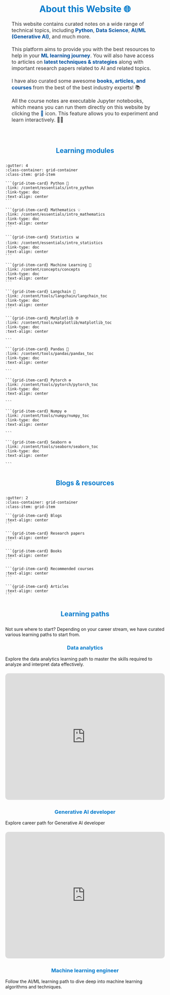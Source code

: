 
<div style="border-radius: 10px; align: top; padding: 20px;">
    <h1 style="color: #007acc; text-align: center;">About this Website 🌐</h1>
    <p style="color: #333; font-size: 16px;">
        This website contains curated notes on a wide range of technical topics, including 
        <strong style="color: #00509e;">Python</strong>, 
        <strong style="color: #00509e;">Data Science</strong>, 
        <strong style="color: #00509e;">AI/ML (Generative AI)</strong>, and much more. <br/><br/>
        This platform aims to provide you with the best resources to help in your 
        <strong style="color: #00509e;">ML learning journey</strong>. You will also have access to articles on 
        <strong style="color: #00509e;">latest techniques & strategies</strong> along with important research papers related to AI and related topics. <br/><br/>
        I have also curated some awesome  <strong style="color: #00509e;"> books, articles, and courses </strong> from the best of the best industry experts! 📚
    </p>
    <p style="color: #333; font-size: 16px;">
        All the course notes are executable Jupyter notebooks, which means you can run them directly on this website by clicking the <strong style="color: #00509e;">🚀</strong> icon. This feature allows you to experiment and learn interactively. 🧑‍💻
    </p>
</div>



<h2 style="color: #007acc; text-align: center; padding:10px">Learning modules</h3>

````{grid} 2 2 3 3
:gutter: 4
:class-container: grid-container
:class-item: grid-item

```{grid-item-card} Python 🚀
:link: /content/essentials/intro_python
:link-type: doc
:text-align: center
```

```{grid-item-card} Mathematics 💡
:link: /content/essentials/intro_mathematics
:link-type: doc
:text-align: center
```

```{grid-item-card} Statistics 📊
:link: /content/essentials/intro_statistics
:link-type: doc
:text-align: center
```

```{grid-item-card} Machine Learning 🤖
:link: /content/concepts/concepts
:link-type: doc
:text-align: center
```

```{grid-item-card} Langchain 🧠
:link: /content/tools/langchain/langchain_toc
:link-type: doc
:text-align: center
```

```{grid-item-card} Matplotlib 🌐
:link: /content/tools/matplotlib/matplotlib_toc
:link-type: doc
:text-align: center

```

```{grid-item-card} Pandas 🔧
:link: /content/tools/pandas/pandas_toc
:link-type: doc
:text-align: center

```

```{grid-item-card} Pytorch ⚙️
:link: /content/tools/pytorch/pytorch_toc
:link-type: doc
:text-align: center

```

```{grid-item-card} Numpy ⚙️
:link: /content/tools/numpy/numpy_toc
:link-type: doc
:text-align: center

```

```{grid-item-card} Seaborn ⚙️
:link: /content/tools/seaborn/seaborn_toc
:link-type: doc
:text-align: center

```
````

<h2 style="color: #007acc; text-align: center; padding:10px">Blogs & resources</h3>


````{grid} 1 2 2 3
:gutter: 2
:class-container: grid-container
:class-item: grid-item

```{grid-item-card} Blogs
:text-align: center
```

```{grid-item-card} Research papers
:text-align: center
```

```{grid-item-card} Books
:text-align: center
```

```{grid-item-card} Recommended courses
:text-align: center
```

```{grid-item-card} Articles
:text-align: center
```
````

<h2 style="color: #007acc; text-align: center; padding:10px">Learning paths</h3>

Not sure where to start? Depending on your career stream, we have curated various learning paths to start from.

<h3 style="color: #007acc; text-align: center;">Data analytics</h3>
Explore the data analytics learning path to master the skills required to analyze and interpret data effectively.

<div style="text-align: center; margin-top: 20px;">
    <iframe width="100%" height="400" frameborder="0" src="https://www.mindmeister.com/maps/public_map_shell/3288360362/data-analytics-learning-path?width=600&height=400&z=auto&live_update=1&no_share=1&no_logo=1" scrolling="no" style="overflow:hidden;margin-bottom:5px; border-radius: 10px;"></iframe>
</div>

<h3 style="color: #007acc; text-align: center;">Generative AI developer</h3>

Explore career path for Generative AI developer

<div style="text-align: center; margin-top: 20px;">
    <iframe width="100%" height="400" frameborder="0" src="https://www.mindmeister.com/maps/public_map_shell/3288254862/ai-ml-learning-path?width=600&height=400&z=auto&no_share=1&no_logo=1" scrolling="no" style="overflow:hidden;margin-bottom:5px; border-radius: 10px;"></iframe>
</div>

<h3 style="color: #007acc; text-align: center;">Machine learning engineer</h3>
Follow the AI/ML learning path to dive deep into machine learning algorithms and techniques.
